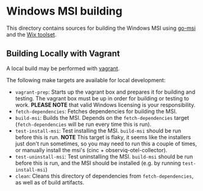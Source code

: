 # Windows MSI building

This directory contains sources for building the Windows MSI using [go-msi](https://github.com/observIQ/go-msi/) and the [Wix toolset](https://wixtoolset.org/).

## Building Locally with Vagrant

A local build may be performed with [vagrant](https://www.vagrantup.com/). 

The following make targets are available for local development:
* `vagrant-prep`: Starts up the vagrant box and prepares it for building and testing. The vagrant box must be up in order for building or testing to work. **PLEASE NOTE** that valid Windows licensing is your responsibility.
* `fetch-dependencies`: Fetches dependencies for building the MSI.
* `build-msi`: Builds the MSI. Depends on the `fetch-dependencies` target (`fetch-dependencies` will be run every time this is run).
* `test-install-msi`: Test installing the MSI. `build-msi` should be run before this is run. **NOTE** This target is flaky, it seems like the installers just don't run sometimes, so you may need to run this a couple of times, or manually install the msi's (cinc + observiq-otel-collector).
* `test-uninstall-msi`: Test uninstalling the MSI. `build-msi` should be run before this is run, and the MSI should be installed (e.g. by running `test-install-msi`)
* `clean`: Cleans this directory of dependencies from `fetch-dependencies`, as well as of build artifacts.
